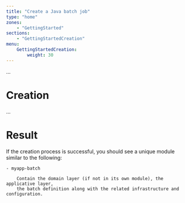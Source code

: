 ```yaml
---
title: "Create a Java batch job"
type: "home"
zones:
    - "GettingStarted"
sections:
    - "GettingStartedCreation"
menu:
    GettingStartedCreation:
        weight: 30
---
```


...

# Creation

...

# Result

If the creation process is successful, you should see a unique module similar to the following:

```plain
- myapp-batch

    Contain the domain layer (if not in its own module), the applicative layer,
    the batch definition along with the related infrastructure and configuration.
```
